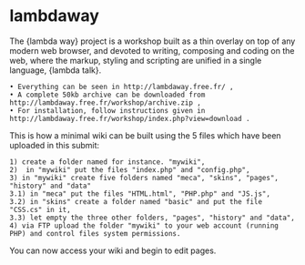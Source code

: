 # lambdaway
The {lambda way} project is a workshop built as a thin overlay on top of any modern web browser, and devoted to writing, composing and coding on the web, where the markup, styling and scripting are unified in a single language, {lambda talk}.

    • Everything can be seen in http://lambdaway.free.fr/ ,
    • A complete 50kb archive can be downloaded from http://lambdaway.free.fr/workshop/archive.zip , 
    • For installation, follow instructions given in http://lambdaway.free.fr/workshop/index.php?view=download . 

This is how a minimal wiki can be built using the 5 files which have been uploaded in this submit:

    1) create a folder named for instance. "mywiki",
    2)  in "mywiki" put the files "index.php" and "config.php",
    3) in "mywiki" create five folders named "meca", "skins", "pages", "history" and "data"
    3.1) in "meca" put the files "HTML.html", "PHP.php" and "JS.js",
    3.2) in "skins" create a folder named "basic" and put the file "CSS.cs" in it,
    3.3) let empty the three other folders, "pages", "history" and "data",
    4) via FTP upload the folder "mywiki" to your web account (running PHP) and control files system permissions.

You can now access your wiki and begin to edit pages.
